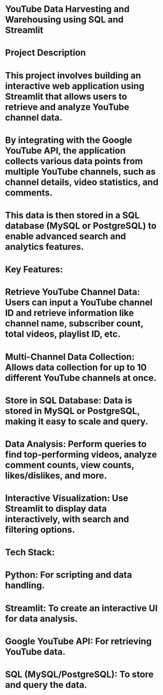 # YouTube Data Harvesting and Warehousing using SQL and Streamlit

# Project Description
# This project involves building an interactive web application using Streamlit that allows users to retrieve and analyze YouTube channel data. 
# By integrating with the Google YouTube API, the application collects various data points from multiple YouTube channels, such as channel details, video statistics, and comments. 
# This data is then stored in a SQL database (MySQL or PostgreSQL) to enable advanced search and analytics features.

# Key Features:
# Retrieve YouTube Channel Data: Users can input a YouTube channel ID and retrieve information like channel name, subscriber count, total videos, playlist ID, etc.
# Multi-Channel Data Collection: Allows data collection for up to 10 different YouTube channels at once.
# Store in SQL Database: Data is stored in MySQL or PostgreSQL, making it easy to scale and query.
# Data Analysis: Perform queries to find top-performing videos, analyze comment counts, view counts, likes/dislikes, and more.
# Interactive Visualization: Use Streamlit to display data interactively, with search and filtering options.

# Tech Stack:
# Python: For scripting and data handling.
# Streamlit: To create an interactive UI for data analysis.
# Google YouTube API: For retrieving YouTube data.
# SQL (MySQL/PostgreSQL): To store and query the data.
